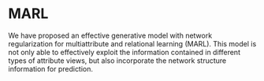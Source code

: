 # MARL
We have proposed an effective generative model with network regularization for multiattribute and relational learning (MARL). This model is not only able to effectively exploit the
information contained in different types of attribute views, but also incorporate the network
structure information for prediction. 
